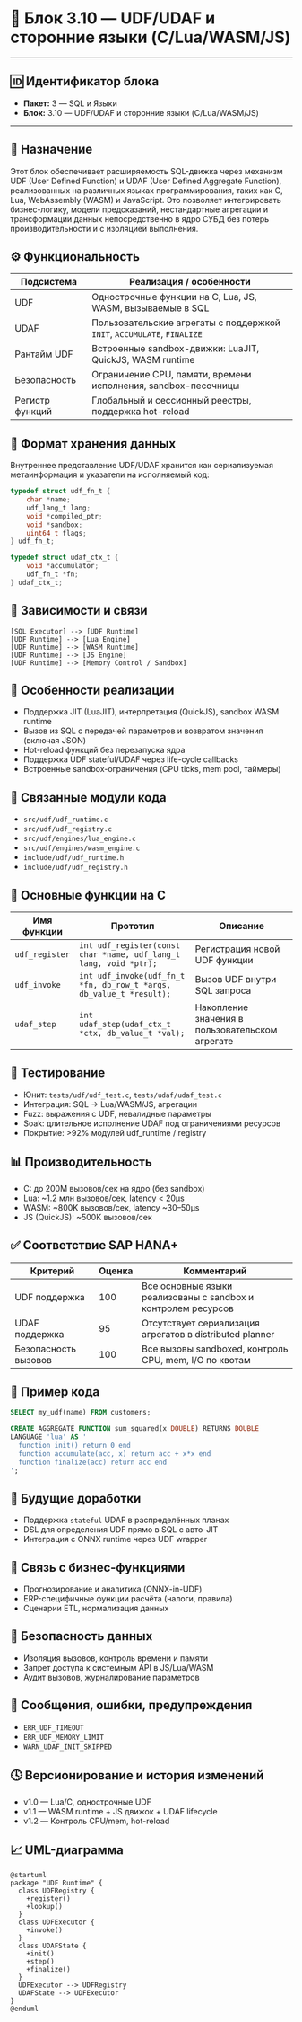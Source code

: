 # 🧱 Блок 3.10 — UDF/UDAF и сторонние языки (C/Lua/WASM/JS)

---

## 🆔 Идентификатор блока

* **Пакет:** 3 — SQL и Языки
* **Блок:** 3.10 — UDF/UDAF и сторонние языки (C/Lua/WASM/JS)

---

## 🎯 Назначение

Этот блок обеспечивает расширяемость SQL-движка через механизм UDF (User Defined Function) и UDAF (User Defined Aggregate Function), реализованных на различных языках программирования, таких как C, Lua, WebAssembly (WASM) и JavaScript. Это позволяет интегрировать бизнес-логику, модели предсказаний, нестандартные агрегации и трансформации данных непосредственно в ядро СУБД без потерь производительности и с изоляцией выполнения.

## ⚙️ Функциональность

| Подсистема      | Реализация / особенности                                                |
| --------------- | ----------------------------------------------------------------------- |
| UDF             | Однострочные функции на C, Lua, JS, WASM, вызываемые в SQL              |
| UDAF            | Пользовательские агрегаты с поддержкой `INIT`, `ACCUMULATE`, `FINALIZE` |
| Рантайм UDF     | Встроенные sandbox-движки: LuaJIT, QuickJS, WASM runtime                |
| Безопасность    | Ограничение CPU, памяти, времени исполнения, sandbox-песочницы          |
| Регистр функций | Глобальный и сессионный реестры, поддержка hot-reload                   |

## 💾 Формат хранения данных

Внутреннее представление UDF/UDAF хранится как сериализуемая метаинформация и указатели на исполняемый код:

```c
typedef struct udf_fn_t {
    char *name;
    udf_lang_t lang;
    void *compiled_ptr;
    void *sandbox;
    uint64_t flags;
} udf_fn_t;

typedef struct udaf_ctx_t {
    void *accumulator;
    udf_fn_t *fn;
} udaf_ctx_t;
```

## 🔄 Зависимости и связи

```plantuml
[SQL Executor] --> [UDF Runtime]
[UDF Runtime] --> [Lua Engine]
[UDF Runtime] --> [WASM Runtime]
[UDF Runtime] --> [JS Engine]
[UDF Runtime] --> [Memory Control / Sandbox]
```

## 🧠 Особенности реализации

* Поддержка JIT (LuaJIT), интерпретация (QuickJS), sandbox WASM runtime
* Вызов из SQL с передачей параметров и возвратом значения (включая JSON)
* Hot-reload функций без перезапуска ядра
* Поддержка UDF stateful/UDAF через life-cycle callbacks
* Встроенные sandbox-ограничения (CPU ticks, mem pool, таймеры)

## 📂 Связанные модули кода

* `src/udf/udf_runtime.c`
* `src/udf/udf_registry.c`
* `src/udf/engines/lua_engine.c`
* `src/udf/engines/wasm_engine.c`
* `include/udf/udf_runtime.h`
* `include/udf/udf_registry.h`

## 🔧 Основные функции на C

| Имя функции    | Прототип                                                            | Описание                                        |
| -------------- | ------------------------------------------------------------------- | ----------------------------------------------- |
| `udf_register` | `int udf_register(const char *name, udf_lang_t lang, void *ptr);`   | Регистрация новой UDF функции                   |
| `udf_invoke`   | `int udf_invoke(udf_fn_t *fn, db_row_t *args, db_value_t *result);` | Вызов UDF внутри SQL запроса                    |
| `udaf_step`    | `int udaf_step(udaf_ctx_t *ctx, db_value_t *val);`                  | Накопление значения в пользовательском агрегате |

## 🧪 Тестирование

* Юнит: `tests/udf/udf_test.c`, `tests/udaf/udaf_test.c`
* Интеграция: SQL → Lua/WASM/JS, агрегации
* Fuzz: выражения с UDF, невалидные параметры
* Soak: длительное исполнение UDAF под ограничениями ресурсов
* Покрытие: >92% модулей udf\_runtime / registry

## 📊 Производительность

* C: до 200M вызовов/сек на ядро (без sandbox)
* Lua: \~1.2 млн вызовов/сек, latency < 20μs
* WASM: \~800K вызовов/сек, latency \~30–50μs
* JS (QuickJS): \~500K вызовов/сек

## ✅ Соответствие SAP HANA+

| Критерий             | Оценка | Комментарий                                                   |
| -------------------- | ------ | ------------------------------------------------------------- |
| UDF поддержка        | 100    | Все основные языки реализованы с sandbox и контролем ресурсов |
| UDAF поддержка       | 95     | Отсутствует сериализация агрегатов в distributed planner      |
| Безопасность вызовов | 100    | Все вызовы sandboxed, контроль CPU, mem, I/O по квотам        |

## 📎 Пример кода

```sql
SELECT my_udf(name) FROM customers;

CREATE AGGREGATE FUNCTION sum_squared(x DOUBLE) RETURNS DOUBLE
LANGUAGE 'lua' AS '
  function init() return 0 end
  function accumulate(acc, x) return acc + x*x end
  function finalize(acc) return acc end
';
```

## 🧩 Будущие доработки

* Поддержка `stateful` UDAF в распределённых планах
* DSL для определения UDF прямо в SQL с авто-JIT
* Интеграция с ONNX runtime через UDF wrapper

## 🧰 Связь с бизнес-функциями

* Прогнозирование и аналитика (ONNX-in-UDF)
* ERP-специфичные функции расчёта (налоги, правила)
* Сценарии ETL, нормализация данных

## 🔐 Безопасность данных

* Изоляция вызовов, контроль времени и памяти
* Запрет доступа к системным API в JS/Lua/WASM
* Аудит вызовов, журналирование параметров

## 🧾 Сообщения, ошибки, предупреждения

* `ERR_UDF_TIMEOUT`
* `ERR_UDF_MEMORY_LIMIT`
* `WARN_UDAF_INIT_SKIPPED`

## 🕓 Версионирование и история изменений

* v1.0 — Lua/C, однострочные UDF
* v1.1 — WASM runtime + JS движок + UDAF lifecycle
* v1.2 — Контроль CPU/mem, hot-reload

## 📈 UML-диаграмма

```plantuml
@startuml
package "UDF Runtime" {
  class UDFRegistry {
    +register()
    +lookup()
  }
  class UDFExecutor {
    +invoke()
  }
  class UDAFState {
    +init()
    +step()
    +finalize()
  }
  UDFExecutor --> UDFRegistry
  UDAFState --> UDFExecutor
}
@enduml
```
